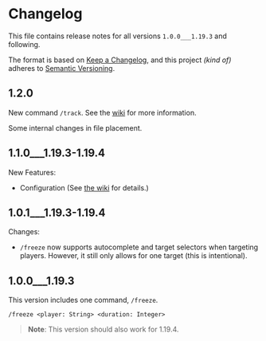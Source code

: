 # Changelog

This file contains release notes for all versions `1.0.0___1.19.3` and following.

The format is based on [Keep a Changelog](https://keepachangelog.com/en/1.0.0/),
and this project _(kind of)_ adheres to [Semantic Versioning](https://semver.org/spec/v2.0.0.html).

## 1.2.0

New command `/track`. See the [wiki][wiki] for more information.

Some internal changes in file placement.

## 1.1.0\_\_\_1.19.3-1.19.4

New Features:

- Configuration (See [the wiki][wiki] for details.)

## 1.0.1\_\_\_1.19.3-1.19.4

Changes:

- `/freeze` now supports autocomplete and target selectors when targeting players. However, it still only allows for one target (this is intentional).

## 1.0.0\_\_\_1.19.3

This version includes one command, `/freeze`.

`/freeze <player: String> <duration: Integer>`

> **Note**: This version should also work for 1.19.4.

[wiki]: https://github.com/AdamRaichu/server-side-commands/wiki
